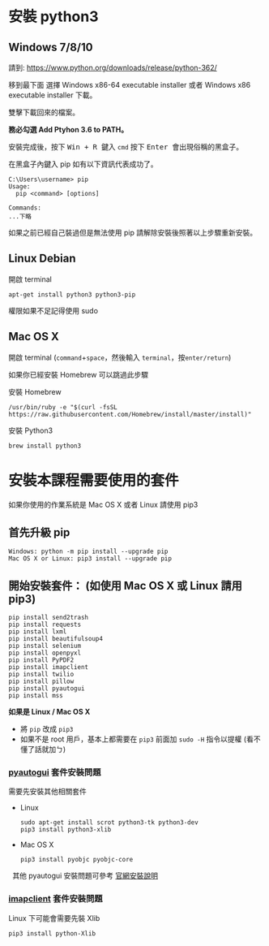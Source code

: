 # 安裝 python3
## Windows 7/8/10

請到: https://www.python.org/downloads/release/python-362/

移到最下面 選擇 Windows x86-64 executable installer 或者 Windows x86 executable installer 下載。

雙擊下載回來的檔案。

**務必勾選 Add Ptyhon 3.6 to PATH。**

安裝完成後，按下 <kbd> Win + R </kbd> 鍵入 `cmd` 按下 <kbd> Enter </kbd> 會出現俗稱的黑盒子。

在黑盒子內鍵入 pip 如有以下資訊代表成功了。


```
C:\Users\username> pip
Usage:
  pip <command> [options]

Commands:
...下略
```

如果之前已經自己裝過但是無法使用 pip 請解除安裝後照著以上步驟重新安裝。

## Linux Debian

開啟 terminal

```
apt-get install python3 python3-pip
```

權限如果不足記得使用 sudo

## Mac OS X

開啟 terminal (`command`+`space`，然後輸入 `terminal`，按`enter/return`)

如果你已經安裝 Homebrew 可以跳過此步驟

安裝 Homebrew

```
/usr/bin/ruby -e "$(curl -fsSL https://raw.githubusercontent.com/Homebrew/install/master/install)"
```

安裝 Python3

```
brew install python3
```

# 安裝本課程需要使用的套件

如果你使用的作業系統是 Mac OS X 或者 Linux 請使用 pip3

## 首先升級 pip

```
Windows: python -m pip install --upgrade pip
Mac OS X or Linux: pip3 install --upgrade pip
```

## 開始安裝套件： (如使用 Mac OS X 或 Linux 請用 pip3)

```
pip install send2trash
pip install requests
pip install lxml
pip install beautifulsoup4
pip install selenium
pip install openpyxl
pip install PyPDF2
pip install imapclient
pip install twilio
pip install pillow
pip install pyautogui
pip install mss
```

**如果是 Linux / Mac OS X**

- 將 `pip` 改成 `pip3`
- 如果不是 root 用戶，基本上都需要在 `pip3` 前面加 `sudo -H` 指令以提權 (看不懂了話就加ㄅ)

### [pyautogui](http://pyautogui.readthedocs.io/en/latest/) 套件安裝問題

需要先安裝其他相關套件

- Linux
  ```shell
  sudo apt-get install scrot python3-tk python3-dev
  pip3 install python3-xlib
  ```
  
- Mac OS X
  ```shell
  pip3 install pyobjc pyobjc-core
  ```
  
其他 pyautogui 安裝問題可參考 [官網安裝說明](http://pyautogui.readthedocs.io/en/latest/install.html)

### [imapclient](https://github.com/mjs/imapclient) 套件安裝問題

Linux 下可能會需要先裝 Xlib

```shell
pip3 install python-Xlib
```
